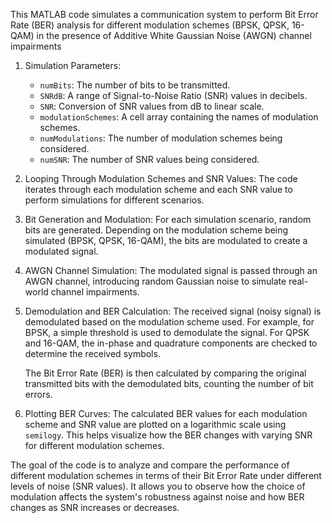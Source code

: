This MATLAB code simulates a communication system to perform Bit Error Rate (BER) analysis for different modulation schemes (BPSK, QPSK, 16-QAM) in the presence of Additive White Gaussian Noise (AWGN) channel impairments

1. Simulation Parameters:
   - `numBits`: The number of bits to be transmitted.
   - `SNRdB`: A range of Signal-to-Noise Ratio (SNR) values in decibels.
   - `SNR`: Conversion of SNR values from dB to linear scale.
   - `modulationSchemes`: A cell array containing the names of modulation schemes.
   - `numModulations`: The number of modulation schemes being considered.
   - `numSNR`: The number of SNR values being considered.

2. Looping Through Modulation Schemes and SNR Values:
   The code iterates through each modulation scheme and each SNR value to perform simulations for different scenarios.

3. Bit Generation and Modulation:
   For each simulation scenario, random bits are generated. Depending on the modulation scheme being simulated (BPSK, QPSK, 16-QAM), the bits are modulated to create a modulated signal.

4. AWGN Channel Simulation:
   The modulated signal is passed through an AWGN channel, introducing random Gaussian noise to simulate real-world channel impairments.

5. Demodulation and BER Calculation:
   The received signal (noisy signal) is demodulated based on the modulation scheme used. For example, for BPSK, a simple threshold is used to demodulate the signal. For QPSK and 16-QAM, the in-phase and quadrature components are checked to determine the received symbols.
   
   The Bit Error Rate (BER) is then calculated by comparing the original transmitted bits with the demodulated bits, counting the number of bit errors.

6. Plotting BER Curves:
   The calculated BER values for each modulation scheme and SNR value are plotted on a logarithmic scale using `semilogy`. This helps visualize how the BER changes with varying SNR for different modulation schemes.

The goal of the code is to analyze and compare the performance of different modulation schemes in terms of their Bit Error Rate under different levels of noise (SNR values). It allows you to observe how the choice of modulation affects the system's robustness against noise and how BER changes as SNR increases or decreases.
